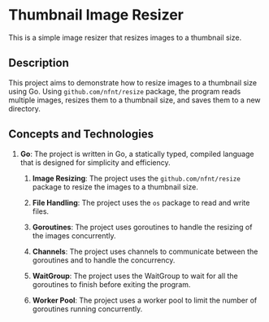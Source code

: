 # Thumbnail Image Resizer

This is a simple image resizer that resizes images to a thumbnail size.

## Description

This project aims to demonstrate how to resize images to a thumbnail size using Go. Using `github.com/nfnt/resize` package, the program reads multiple images, resizes them to a thumbnail size, and saves them to a new directory.

## Concepts and Technologies

1. **Go**: The project is written in Go, a statically typed, compiled language that is designed for simplicity and efficiency.

   1. **Image Resizing**: The project uses the `github.com/nfnt/resize` package to resize the images to a thumbnail size.

   2. **File Handling**: The project uses the `os` package to read and write files.

   3. **Goroutines**: The project uses goroutines to handle the resizing of the images concurrently.

   4. **Channels**: The project uses channels to communicate between the goroutines and to handle the concurrency.

   5. **WaitGroup**: The project uses the WaitGroup to wait for all the goroutines to finish before exiting the program.

   6. **Worker Pool**: The project uses a worker pool to limit the number of goroutines running concurrently.
